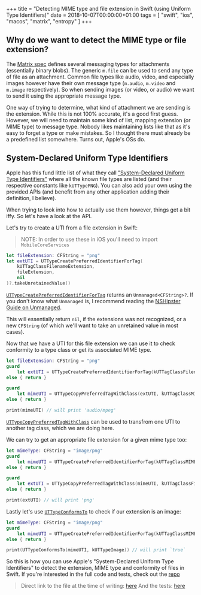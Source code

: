 +++
title = "Detecting MIME type and file extension in Swift (using Uniform Type Identifiers)"
date = 2018-10-07T00:00:00+01:00
tags = [ "swift", "ios", "macos", "matrix", "entropy" ]
+++

## Why do we want to detect the MIME type or file extension?

The [Matrix spec](https://matrix.org/docs/spec/) defines several messaging types for attachments (essentially binary blobs). The generic `m.file` can be used to send any type of file as an attachment. Common file types like audio, video, and especially images however have their own message type (`m.audio`, `m.video` and `m.image` respectively). So when sending images (or video, or audio) we want to send it using the appropriate message type.

One way of trying to determine, what kind of attachment we are sending is the extension. While this is not 100% accurate, it's a good first guess. However, we will need to maintain some kind of list, mapping extension (or MIME type) to message type. Nobody likes maintaining lists like that as it's easy to forget a type or make mistakes. So I thought there must already be a predefined list
somewhere. Turns out, Apple's OSs do.


## System-Declared Uniform Type Identifiers

Apple has this fund little list of what they call ["System-Declared Uniform Type Identifiers"](https://developer.apple.com/library/archive/documentation/Miscellaneous/Reference/UTIRef/Articles/System-DeclaredUniformTypeIdentifiers.html) where all the known file types are listed (and their respective constants like `kUTTypePNG`). You can also add your own using the provided APIs (and benefit from any other application adding their definition, I believe).

When trying to look into how to actually use them however, things get a bit iffy. So let's have a look at the API.

Let's try to create a UTI from a file extension in Swift:

> NOTE: In order to use these in iOS you'll need to import `MobileCoreServices`

```swift
let fileExtension: CFString = "png"
let extUTI = UTTypeCreatePreferredIdentifierForTag(
    kUTTagClassFilenameExtension,
    fileExtension,
    nil
)?.takeUnretainedValue()
```


[`UTTypeCreatePreferredIdentifierForTag`](https://developer.apple.com/documentation/coreservices/1448939-uttypecreatepreferredidentifierf) returns an `Unmanaged<CFString>?`. If you don't know what `Unmanaged` is, I recommend reading the [NSHipster Guide on Unmanaged](https://nshipster.com/unmanaged/).

This will essentially return `nil`, if the extensions was not recognized, or a new `CFString` (of which we'll want to take an unretained value in most cases).

Now that we have a UTI for this file extension we can use it to check conformity to a type class or get its associated MIME type.


```swift
let fileExtension: CFString = "png"
guard
    let extUTI = UTTypeCreatePreferredIdentifierForTag(kUTTagClassFilenameExtension, fileExtension, nil)?.takeUnretainedValue()
else { return }

guard
    let mimeUTI = UTTypeCopyPreferredTagWithClass(extUTI, kUTTagClassMIMEType)
else { return }

print(mimeUTI) // will print 'audio/mpeg'

```

[`UTTypeCopyPreferredTagWithClass`](https://developer.apple.com/documentation/coreservices/1442744-uttypecopypreferredtagwithclass) can be used to transfrom one UTI to another tag class, which we are doing here.

We can try to get an appropriate file extension for a given mime type too:


```swift
let mimeType: CFString = "image/png"
guard
    let mimeUTI = UTTypeCreatePreferredIdentifierForTag(kUTTagClassMIMEType, mimeType, nil)?.takeUnretainedValue()
else { return }

guard
    let extUTI = UTTypeCopyPreferredTagWithClass(mimeUTI, kUTTagClassFilenameExtension)
else { return }

print(extUTI) // will print 'png'

```

Lastly let's use [`UTTypeConformsTo`](https://developer.apple.com/documentation/coreservices/1444079-uttypeconformsto) to check if our extension is an image:


```swift
let mimeType: CFString = "image/png"
guard
    let mimeUTI = UTTypeCreatePreferredIdentifierForTag(kUTTagClassMIMEType, mimeType, nil)?.takeUnretainedValue()
else { return }

print(UTTypeConformsTo(mimeUTI, kUTTypeImage)) // will print `true`
```

So this is how you can use Apple's "System-Declared Uniform Type Identifiers" to detect the extension, MIME type and conformity of files in Swift.
If you're interested in the full code and tests, check out the [repo](https://github.com/Kodeshack/EntropyKit)

> Direct link to the file at the time of writing: [here](https://github.com/Kodeshack/EntropyKit/blob/7126b7079eeb1e3e3b6e5faec802dcfa2468d527/Sources/Utilities/MIMEType.swift)
> And the tests: [here](https://github.com/Kodeshack/EntropyKit/blob/7126b7079eeb1e3e3b6e5faec802dcfa2468d527/Tests/Utilities/MIMETypeTests.swift)
